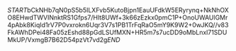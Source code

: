 $START$bCkNHb7qN0pS5b5ILXFvb5KutoBjpn1EauUFdkW5ERyrynq+NkNhOXO8EHwdTWVINnktRS1Gfps7/Hlt8UWf+3k66zEzkx0pmC1P+OnoUWAUlGMr4pAbk8KiqId1rV7P0vxrokn6Uqr3V7s1PB1TrFqRaO5mY9K9W2+0wJKQ//v83FkAWhDPei48Fa05zEshd88pGdLSUfMXN+HR5m7s7ucDD9oMbLnxl71SDUMkUP/VxmgB7B62D54pzVt7vd2g$END$